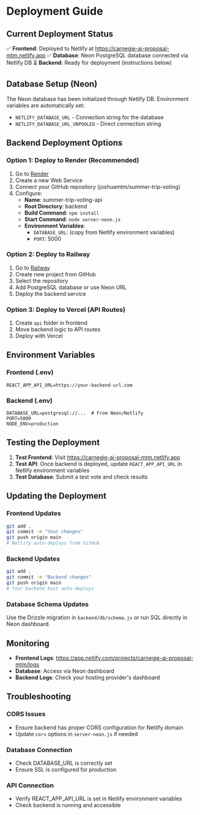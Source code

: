 # Deployment Guide

## Current Deployment Status

✅ **Frontend**: Deployed to Netlify at https://carnegie-ai-proposal-mtm.netlify.app
✅ **Database**: Neon PostgreSQL database connected via Netlify DB
⏳ **Backend**: Ready for deployment (instructions below)

## Database Setup (Neon)

The Neon database has been initialized through Netlify DB. Environment variables are automatically set:
- `NETLIFY_DATABASE_URL` - Connection string for the database
- `NETLIFY_DATABASE_URL_UNPOOLED` - Direct connection string

## Backend Deployment Options

### Option 1: Deploy to Render (Recommended)

1. Go to [Render](https://render.com)
2. Create a new Web Service
3. Connect your GitHub repository (joshuamtm/summer-trip-voting)
4. Configure:
   - **Name**: summer-trip-voting-api
   - **Root Directory**: backend
   - **Build Command**: `npm install`
   - **Start Command**: `node server-neon.js`
   - **Environment Variables**:
     - `DATABASE_URL`: (copy from Netlify environment variables)
     - `PORT`: 5000

### Option 2: Deploy to Railway

1. Go to [Railway](https://railway.app)
2. Create new project from GitHub
3. Select the repository
4. Add PostgreSQL database or use Neon URL
5. Deploy the backend service

### Option 3: Deploy to Vercel (API Routes)

1. Create `api` folder in frontend
2. Move backend logic to API routes
3. Deploy with Vercel

## Environment Variables

### Frontend (.env)
```
REACT_APP_API_URL=https://your-backend-url.com
```

### Backend (.env)
```
DATABASE_URL=postgresql://...  # From Neon/Netlify
PORT=5000
NODE_ENV=production
```

## Testing the Deployment

1. **Test Frontend**: Visit https://carnegie-ai-proposal-mtm.netlify.app
2. **Test API**: Once backend is deployed, update `REACT_APP_API_URL` in Netlify environment variables
3. **Test Database**: Submit a test vote and check results

## Updating the Deployment

### Frontend Updates
```bash
git add .
git commit -m "Your changes"
git push origin main
# Netlify auto-deploys from GitHub
```

### Backend Updates
```bash
git add .
git commit -m "Backend changes"
git push origin main
# Your backend host auto-deploys
```

### Database Schema Updates
Use the Drizzle migration in `backend/db/schema.js` or run SQL directly in Neon dashboard.

## Monitoring

- **Frontend Logs**: https://app.netlify.com/projects/carnegie-ai-proposal-mtm/logs
- **Database**: Access via Neon dashboard
- **Backend Logs**: Check your hosting provider's dashboard

## Troubleshooting

### CORS Issues
- Ensure backend has proper CORS configuration for Netlify domain
- Update `cors` options in `server-neon.js` if needed

### Database Connection
- Check DATABASE_URL is correctly set
- Ensure SSL is configured for production

### API Connection
- Verify REACT_APP_API_URL is set in Netlify environment variables
- Check backend is running and accessible